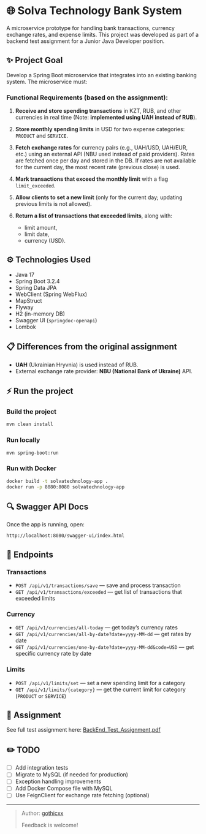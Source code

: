# 🌐 Solva Technology Bank System

A microservice prototype for handling bank transactions, currency exchange rates, and expense limits.
This project was developed as part of a backend test assignment for a Junior Java Developer position.

## ✨ Project Goal

Develop a Spring Boot microservice that integrates into an existing banking system. The microservice must:

### Functional Requirements (based on the assignment):

1. **Receive and store spending transactions** in KZT, RUB, and other currencies in real time (Note: **implemented using UAH instead of RUB**).
2. **Store monthly spending limits** in USD for two expense categories: `PRODUCT` and `SERVICE`.
3. **Fetch exchange rates** for currency pairs (e.g., UAH/USD, UAH/EUR, etc.) using an external API (NBU used instead of paid providers). Rates are fetched once per day and stored in the DB. If rates are not available for the current day, the most recent rate (previous close) is used.
4. **Mark transactions that exceed the monthly limit** with a flag `limit_exceeded`.
5. **Allow clients to set a new limit** (only for the current day; updating previous limits is not allowed).
6. **Return a list of transactions that exceeded limits**, along with:

    * limit amount,
    * limit date,
    * currency (USD).

## ⚙ Technologies Used

* Java 17
* Spring Boot 3.2.4
* Spring Data JPA
* WebClient (Spring WebFlux)
* MapStruct
* Flyway
* H2 (in-memory DB)
* Swagger UI (`springdoc-openapi`)
* Lombok

## 📋 Differences from the original assignment

* **UAH** (Ukrainian Hryvnia) is used instead of RUB.
* External exchange rate provider: **NBU (National Bank of Ukraine)** API.

## ⚡ Run the project

### Build the project

```bash
mvn clean install
```

### Run locally

```bash
mvn spring-boot:run
```

### Run with Docker

```bash
docker build -t solvatechnology-app .
docker run -p 8080:8080 solvatechnology-app
```

## 🔍 Swagger API Docs

Once the app is running, open:

```
http://localhost:8080/swagger-ui/index.html
```

## 📃 Endpoints

### Transactions

* `POST /api/v1/transactions/save` — save and process transaction
* `GET /api/v1/transactions/exceeded` — get list of transactions that exceeded limits

### Currency

* `GET /api/v1/currencies/all-today` — get today’s currency rates
* `GET /api/v1/currencies/all-by-date?date=yyyy-MM-dd` — get rates by date
* `GET /api/v1/currencies/one-by-date?date=yyyy-MM-dd&code=USD` — get specific currency rate by date

### Limits

* `POST /api/v1/limits/set` — set a new spending limit for a category
* `GET /api/v1/limits/{category}` — get the current limit for category (`PRODUCT` or `SERVICE`)

## 📄 Assignment

See full test assignment here:
[BackEnd\_Test\_Assignment.pdf](./BackEnd_Test_Assignment.pdf)

## ✏️ TODO

* [ ] Add integration tests
* [ ] Migrate to MySQL (if needed for production)
* [ ] Exception handling improvements
* [ ] Add Docker Compose file with MySQL
* [ ] Use FeignClient for exchange rate fetching (optional)

---

> Author: [gothicxx](https://github.com/gothicxx)
>
> Feedback is welcome!